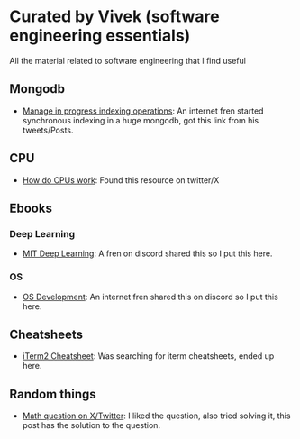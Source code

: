 # Curated by Vivek (software engineering essentials)
All the material related to software engineering that I find useful

## Mongodb
- [Manage in progress indexing operations](https://www.mongodb.com/docs/v3.0/tutorial/manage-in-progress-indexing-operations/): An internet fren started synchronous indexing in a huge mongodb, got this link from his tweets/Posts.

## CPU
- [How do CPUs work](https://www.cpu.land): Found this resource on twitter/X

## Ebooks

### Deep Learning
- [MIT Deep Learning](https://github.com/janishar/mit-deep-learning-book-pdf/tree/master): A fren on discord shared this so I put this here.

### OS
- [OS Development](https://littleosbook.github.io/): An internet fren shared this on discord so I put this here.

## Cheatsheets

- [iTerm2 Cheatsheet](https://gist.github.com/squarism/ae3613daf5c01a98ba3a): Was searching for iterm cheatsheets, ended up here.

## Random things

- [Math question on X/Twitter](https://x.com/tiozzo_giulio/status/1705607363779063830?s=20): I liked the question, also tried solving it, this post has the solution to the question.
